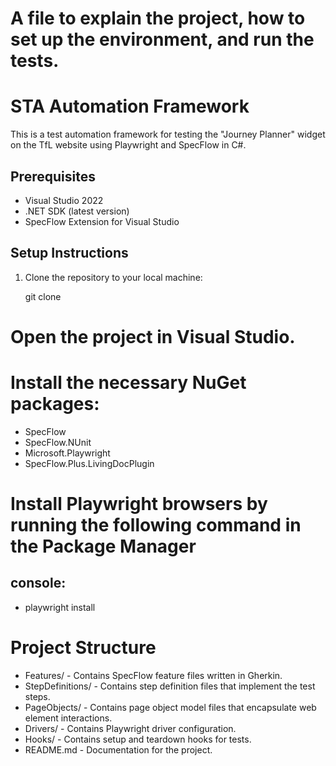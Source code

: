 # A file to explain the project, how to set up the environment, and run the tests.

# STA Automation Framework

This is a test automation framework for testing the "Journey Planner" widget on the TfL website using Playwright and SpecFlow in C#.

## Prerequisites

- Visual Studio 2022
- .NET SDK (latest version)
- SpecFlow Extension for Visual Studio

## Setup Instructions

1. Clone the repository to your local machine:

   git clone <repository-url>

# Open the project in Visual Studio.

# Install the necessary NuGet packages:

- SpecFlow
- SpecFlow.NUnit
- Microsoft.Playwright
- SpecFlow.Plus.LivingDocPlugin
  
# Install Playwright browsers by running the following command in the Package Manager
## console:
- playwright install

# Project Structure
- Features/ - Contains SpecFlow feature files written in Gherkin.
- StepDefinitions/ - Contains step definition files that implement the test steps.
- PageObjects/ - Contains page object model files that encapsulate web element interactions.
- Drivers/ - Contains Playwright driver configuration.
- Hooks/ - Contains setup and teardown hooks for tests.
- README.md - Documentation for the project.
